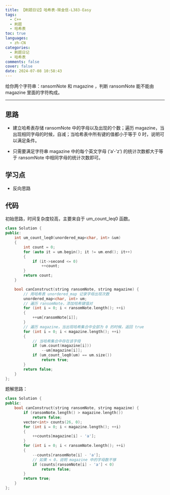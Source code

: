 ```yaml
---
title: 【刷题日记】哈希表-赎金信-L383-Easy
tags:
  - C++
  - 刷题
  - 哈希表
toc: true
languages:
  - zh-CN
categories:
  - 刷题日记
  - 哈希表
comments: false
cover: false
date: 2024-07-08 10:58:43
---
```


给你两个字符串：ransomNote 和 magazine ，判断 ransomNote 能不能由 magazine 里面的字符构成。

<!-- more -->

---

## 思路

* 建立哈希表存储 ransomNote 中的字母以及出现的个数；遍历 magazine，当出现相同字母的时候，自减；当哈希表中所有键的值都小于等于 0 时，说明可以满足条件。

* 只需要满足字符串 magazine 中的每个英文字母 (’a’-’z’) 的统计次数都大于等于 ransomNote 中相同字母的统计次数即可。

## 学习点

* 反向思路

## 代码

初始思路，时间复杂度较高，主要来自于 um_count_leq0 函数。

```cpp
class Solution {
public:
    int um_count_leq0(unordered_map<char, int> &um)
    {
        int count = 0;
        for (auto it = um.begin(); it != um.end(); it++)
        {
            if (it->second <= 0)
                ++count;
        }
        return count;   
    }

    bool canConstruct(string ransomNote, string magazine) {
        // 用哈希表 unordered_map 记录字母出现次数
        unordered_map<char, int> um;
        // 遍历 ransomNote，添加哈希键值对
        for (int i = 0; i < ransomNote.length(); ++i)
        {
            ++um[ransomNote[i]];
        }
        // 遍历 magazine，当出现哈希集合中全部为 0 的时候，返回 true
        for (int i = 0; i < magazine.length(); ++i)
        {
            // 当哈希集合中存在该字母
            if (um.count(magazine[i]))
                --um[magazine[i]];
            if (um_count_leq0(um) == um.size())
                return true;
        }
        return false;
    }
};
```

题解思路：

```cpp
class Solution {
public:
    bool canConstruct(string ransomNote, string magazine) {
        if (ransomNote.length() > magazine.length())
            return false;
        vector<int> counts(26, 0);
        for (int i = 0; i < magazine.length(); ++i)
        {
            ++counts[magazine[i] - 'a'];
        }
        for (int i = 0; i < ransomNote.length(); ++i)
        {
            --counts[ransomNote[i] - 'a'];
            // 如果 < 0，说明 magazine 中的字母数不够
            if (counts[ransomNote[i] - 'a'] < 0)
                return false;
        }
        return true;
    }
};
```